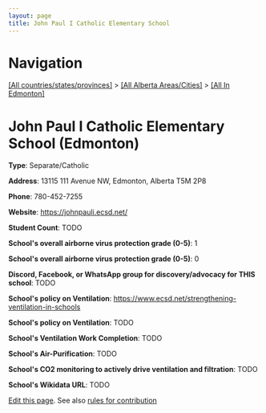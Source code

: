 ```yaml
---
layout: page
title: John Paul I Catholic Elementary School
---
```

# Navigation

[[All countries/states/provinces]](../../..) > [[All Alberta Areas/Cities]](../..) > [[All In Edmonton]](..)

# John Paul I Catholic Elementary School (Edmonton)

**Type**: Separate/Catholic

**Address**: 13115 111 Avenue NW, Edmonton, Alberta T5M 2P8

**Phone**: 780-452-7255

**Website**: <https://johnpauli.ecsd.net/>

**Student Count**: TODO

**School's overall airborne virus protection grade (0-5)**: 1

**School's overall airborne virus protection grade (0-5)**: 0

**Discord, Facebook, or WhatsApp group for discovery/advocacy for THIS school**: TODO

**School's policy on Ventilation**: <https://www.ecsd.net/strengthening-ventilation-in-schools>

**School's policy on Ventilation**: TODO

**School's Ventilation Work Completion**: TODO

**School's Air-Purification**: TODO

**School's CO2 monitoring to actively drive ventilation and filtration**: TODO

**School's Wikidata URL**: TODO


[Edit this page](https://github.com/ventilate-schools/AB/edit/main/./Edmonton/John_Paul_I_Catholic_Elementary_School.md). See also [rules for contribution](../../../contribution-rules/)